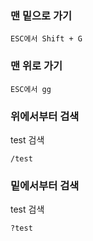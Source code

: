### 맨 밑으로 가기 

```
ESC에서 Shift + G
```

### 맨 위로 가기 

```
ESC에서 gg
```

### 위에서부터 검색

test 검색

```
/test
```

### 밑에서부터 검색 

test 검색

```
?test
```
